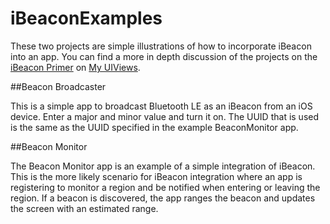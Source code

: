 iBeaconExamples
===============

These two projects are simple illustrations of how to incorporate iBeacon into an app.  You can find a more in depth discussion of the projects on the [iBeacon Primer](http://www.myuiviews.com/2014/01/09/ibeacon-primer.html) on [My UIViews](http://www.myuiviews.com).

##Beacon Broadcaster

This is a simple app to broadcast Bluetooth LE as an iBeacon from an iOS device.  Enter a major and minor value and turn it on.  The UUID that is used is the same as the UUID specified in the example BeaconMonitor app.

##Beacon Monitor

The Beacon Monitor app is an example of a simple integration of iBeacon.  This is the more likely scenario for iBeacon integration where an app is registering to monitor a region and be notified when entering or leaving the region.  If a beacon is discovered, the app ranges the beacon and updates the screen with an estimated range.
